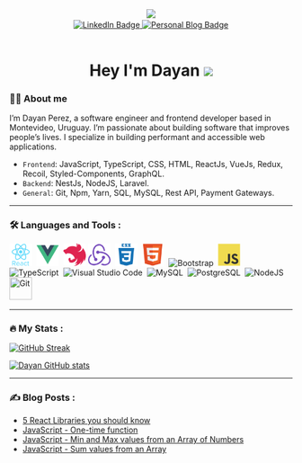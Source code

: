 <div id="header" align="center">
  <img src="https://media.giphy.com/media/jdPMeyv9rn0hZHh8n9/giphy.gif" width="400"/>
  
  <div id="badges">
    <a href="https://www.linkedin.com/in/drbarzaga/">
      <img src="https://img.shields.io/badge/LinkedIn-blue?style=for-the-badge&logo=linkedin&logoColor=white" alt="LinkedIn Badge"/>
    </a>
    <a href="https://dayanperez.hashnode.dev/">
      <img src="https://img.shields.io/badge/Personal Blog-orange?style=for-the-badge&logo=javascript&logoColor=white" alt="Personal Blog Badge"/>
    </a>
  </div>
  <img src="https://komarev.com/ghpvc/?username=drbarzaga&style=for-the-badge&color=blue" alt=""/>
  
  <h1>
  Hey I'm Dayan
  <img src="https://media.giphy.com/media/hvRJCLFzcasrR4ia7z/giphy.gif" width="30px"/>
</h1>
</div>

### :man_technologist: About me

I’m Dayan Perez, a software engineer and frontend developer based in Montevideo, Uruguay. I’m passionate about building software that improves people’s lives. I specialize in building performant and accessible web applications.

- `Frontend`: JavaScript, TypeScript, CSS, HTML, ReactJs, VueJs, Redux, Recoil, Styled-Components, GraphQL.
- `Backend`: NestJs, NodeJS, Laravel.
- `General`: Git, Npm, Yarn, SQL, MySQL, Rest API, Payment Gateways.

---

### :hammer_and_wrench: Languages and Tools :
<div>  
  <img src="https://github.com/devicons/devicon/blob/master/icons/react/react-original-wordmark.svg" title="React" alt="React" width="40" height="40"/>&nbsp; 
  <img src="https://github.com/devicons/devicon/blob/master/icons/vuejs/vuejs-original.svg" title="VueJs" alt="VueJs" width="40" height="40"/>&nbsp;       <img src="https://github.com/devicons/devicon/blob/v2.15.1/icons/nestjs/nestjs-plain.svg" title="NestJs" **alt="NestJs" width="40" height="40"/>   
  <img src="https://github.com/devicons/devicon/blob/master/icons/redux/redux-original.svg" title="Redux" alt="Redux " width="40" height="40"/>&nbsp;
  <img src="https://github.com/devicons/devicon/blob/master/icons/css3/css3-plain-wordmark.svg"  title="CSS3" alt="CSS" width="40" height="40"/>&nbsp;
  <img src="https://github.com/devicons/devicon/blob/master/icons/html5/html5-original.svg" title="HTML5" alt="HTML" width="40" height="40"/>&nbsp;
  <img src="https://cdn.jsdelivr.net/gh/devicons/devicon/icons/bootstrap/bootstrap-original.svg" title="Bootstrap" alt="Bootstrap" width="40" height="40"/>&nbsp;
  <img src="https://github.com/devicons/devicon/blob/master/icons/javascript/javascript-original.svg" title="JavaScript" alt="JavaScript" width="40" height="40"/>&nbsp;
  <img src="https://cdn.jsdelivr.net/gh/devicons/devicon/icons/typescript/typescript-original.svg" title="TypeScript" alt="TypeScript" width="40"/>&nbsp;
  <img src="https://cdn.jsdelivr.net/gh/devicons/devicon/icons/vscode/vscode-original.svg" title="Visual Studio Code" alt="Visual Studio Code" width="40"/>&nbsp;
  <img src="https://cdn.jsdelivr.net/gh/devicons/devicon/icons/mysql/mysql-original.svg" title="MySQL"  alt="MySQL" width="40" height="40"/>&nbsp;
  <img src="https://cdn.jsdelivr.net/gh/devicons/devicon/icons/postgresql/postgresql-original.svg" title="PostgreSQL" alt="PostgreSQL" height="40" />&nbsp;         
  <img src="https://cdn.jsdelivr.net/gh/devicons/devicon/icons/nodejs/nodejs-original.svg" title="NodeJS" alt="NodeJS" width="40" height="40"/>&nbsp;  
  <img src="https://cdn.jsdelivr.net/gh/devicons/devicon/icons/git/git-original.svg" title="Git" **alt="Git" width="40" height="40"/>
</div>

---

### :fire: My Stats :
[![GitHub Streak](https://streak-stats.demolab.com?user=drbarzaga&theme=vue-dark)](https://git.io/streak-stats)

[![Dayan GitHub stats](https://github-readme-stats.vercel.app/api?username=drbarzaga)](https://github.com/drbarzaga/github-readme-stats)

---

### :writing_hand: Blog Posts :
<!-- BLOG-POST-LIST:START -->
- [5 React Libraries you should know](https://dayanperez.hashnode.dev/5-react-libraries-you-should-know)
- [JavaScript - One-time function](https://dayanperez.hashnode.dev/javascript-one-time-function)
- [JavaScript - Min and Max values from an Array of Numbers](https://dayanperez.hashnode.dev/javascript-min-and-max-values-from-an-array-of-numbers)
- [JavaScript - Sum values from an Array](https://dayanperez.hashnode.dev/javascript-sum-values-from-an-array)
<!-- BLOG-POST-LIST:END -->
